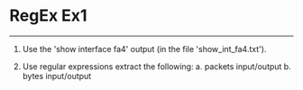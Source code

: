 # RegEx Ex1
----------

1. Use the 'show interface fa4' output (in the file 'show_int_fa4.txt').

2. Use regular expressions extract the following:
    a. packets input/output
    b. bytes input/output

